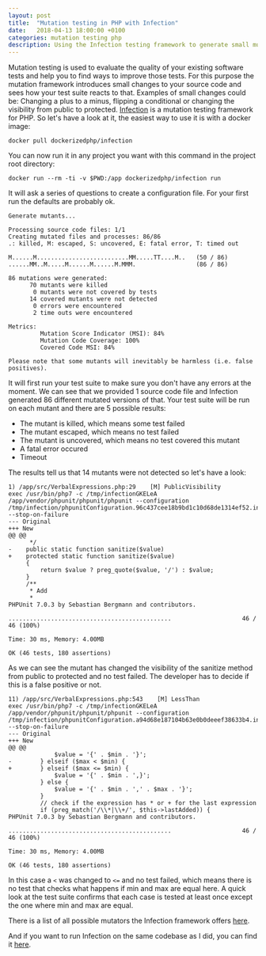 ```yaml
---
layout: post
title:  "Mutation testing in PHP with Infection"
date:   2018-04-13 18:00:00 +0100
categories: mutation testing php
description: Using the Infection testing framework to generate small mutations of your source code to evaluate your test suite.
---
```


Mutation testing is used to evaluate the quality of your existing software tests and help you to find ways to improve those tests. For this purpose the mutation framework introduces small changes to your source code and sees how your test suite reacts to that. Examples of small changes could be: Changing a plus to a minus, flipping a conditional or changing the visibility from public to protected. [Infection][infection] is a mutation testing framework for PHP. So let's have a look at it, the easiest way to use it is with a docker image:

`docker pull dockerizedphp/infection`

You can now run it in any project you want with this command in the project root directory:

`docker run --rm -ti -v $PWD:/app dockerizedphp/infection run`

It will ask a series of questions to create a configuration file. For your first run the defaults are probably ok.

```
Generate mutants...

Processing source code files: 1/1
Creating mutated files and processes: 86/86
.: killed, M: escaped, S: uncovered, E: fatal error, T: timed out

M......M..........................MM.....TT....M..   (50 / 86)
......MM..M.....M......M......M.MMM.                 (86 / 86)

86 mutations were generated:
      70 mutants were killed
       0 mutants were not covered by tests
      14 covered mutants were not detected
       0 errors were encountered
       2 time outs were encountered

Metrics:
         Mutation Score Indicator (MSI): 84%
         Mutation Code Coverage: 100%
         Covered Code MSI: 84%

Please note that some mutants will inevitably be harmless (i.e. false positives).
```

It will first run your test suite to make sure you don't have any errors at the moment.
We can see that we provided 1 source code file and Infection generated 86 different mutated versions of that. Your test suite will be run on each mutant and there are 5 possible results:
- The mutant is killed, which means some test failed
- The mutant escaped, which means no test failed
- The mutant is uncovered, which means no test covered this mutant
- A fatal error occured
- Timeout

The results tell us that 14 mutants were not detected so let's have a look:


```
1) /app/src/VerbalExpressions.php:29    [M] PublicVisibility
exec /usr/bin/php7 -c /tmp/infectionGKELeA  /app/vendor/phpunit/phpunit/phpunit --configuration /tmp/infection/phpunitConfiguration.96c437cee18b9bd1c10d68de1314ef52.infection.xml --stop-on-failure
--- Original
+++ New
@@ @@
      */
-    public static function sanitize($value)
+    protected static function sanitize($value)
     {
         return $value ? preg_quote($value, '/') : $value;
     }
     /**
      * Add
      *
PHPUnit 7.0.3 by Sebastian Bergmann and contributors.

..............................................                    46 / 46 (100%)

Time: 30 ms, Memory: 4.00MB

OK (46 tests, 180 assertions)
```

As we can see the mutant has changed the visibility of the sanitize method from public to protected and no test failed. The developer has to decide if this is a false positive or not.

```
11) /app/src/VerbalExpressions.php:543    [M] LessThan
exec /usr/bin/php7 -c /tmp/infectionGKELeA  /app/vendor/phpunit/phpunit/phpunit --configuration /tmp/infection/phpunitConfiguration.a94d68e187104b63e0b0deeef38633b4.infection.xml --stop-on-failure
--- Original
+++ New
@@ @@
             $value = '{' . $min . '}';
-        } elseif ($max < $min) {
+        } elseif ($max <= $min) {
             $value = '{' . $min . ',}';
         } else {
             $value = '{' . $min . ',' . $max . '}';
         }
         // check if the expression has * or + for the last expression
         if (preg_match('/\\*|\\+/', $this->lastAdded)) {
PHPUnit 7.0.3 by Sebastian Bergmann and contributors.

..............................................                    46 / 46 (100%)

Time: 30 ms, Memory: 4.00MB

OK (46 tests, 180 assertions)
```

In this case a `<` was changed to `<=` and no test failed, which means there is no test that checks what happens if min and max are equal here. A quick look at the test suite confirms that each case is tested at least once except the one where min and max are equal.

There is a list of all possible mutators the Infection framework offers [here][mutators].

And if you want to run Infection on the same codebase as I did, you can find it [here][expressions].

[infection]: https://github.com/infection/infection
[mutators]: https://infection.github.io/guide/mutators.html
[expressions]: https://github.com/VerbalExpressions/PHPVerbalExpressions
